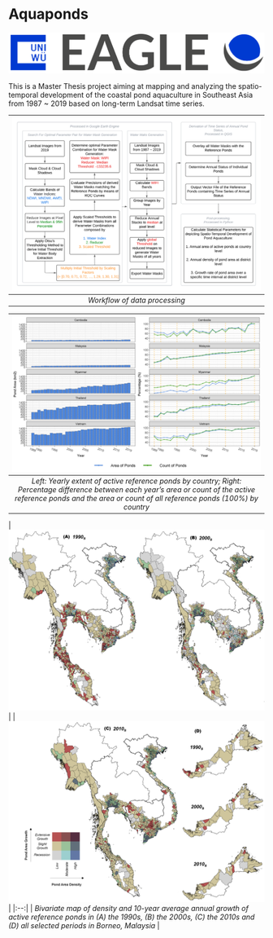 # Aquaponds 
![alt text](https://github.com/Shirobakaidou/Aquaponds/blob/main/Figures/EAGLE_logo.png?raw=true) 

This is a Master Thesis project aiming at mapping and analyzing the spatio-temporal development of the coastal pond aquaculture in Southeast Asia from 1987 ~ 2019 based on long-term Landsat time series.

|![alt text](https://github.com/Shirobakaidou/Aquaponds/blob/main/Figures/workflow.png?raw=true) |
|:--:| 
| *Workflow of data processing* |

|![alt text](https://github.com/Shirobakaidou/Aquaponds/blob/main/Figures/plot_total_area_percent_v1.png?raw=true) |
|:--:| 
| *Left: Yearly extent of active reference ponds by country; Right: Percentage difference between each year’s area or count of the active reference ponds and the area or count of all reference ponds (100%) by country* |

|![alt text](https://github.com/Shirobakaidou/Aquaponds/blob/main/Figures/bivariate_density_GrR.png?raw=true) |
|![alt text](https://github.com/Shirobakaidou/Aquaponds/blob/main/Figures/bivariate_density_GrR_2.png?raw=true) |
|:--:| 
| *Bivariate map of density and 10-year average annual growth of active reference ponds in (A) the 1990s, (B) the 2000s, (C) the 2010s and (D) all selected periods in Borneo, Malaysia* |

